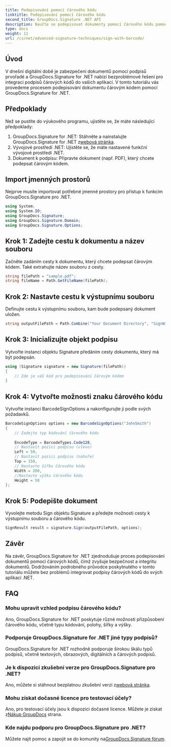 ```yaml
---
title: Podepisování pomocí čárového kódu
linktitle: Podepisování pomocí čárového kódu
second_title: GroupDocs.Signature .NET API
description: Naučte se podepisovat dokumenty pomocí čárového kódu pomocí GroupDocs.Signature for .NET. Postupujte podle našeho podrobného průvodce pro bezproblémovou integraci.
type: docs
weight: 11
url: /cs/net/advanced-signature-techniques/sign-with-barcode/
---
```

## Úvod
V dnešní digitální době je zabezpečení dokumentů pomocí podpisů prvořadé a GroupDocs.Signature for .NET nabízí bezproblémové řešení pro integraci podpisů čárových kódů do vašich aplikací. V tomto tutoriálu vás provedeme procesem podepisování dokumentu čárovým kódem pomocí GroupDocs.Signature for .NET.
## Předpoklady
Než se pustíte do výukového programu, ujistěte se, že máte následující předpoklady:
1.  GroupDocs.Signature for .NET: Stáhněte a nainstalujte GroupDocs.Signature for .NET z[webová stránka](https://releases.groupdocs.com/signature/net/).
2. Vývojové prostředí .NET: Ujistěte se, že máte nastavené funkční vývojové prostředí .NET.
3. Dokument k podpisu: Připravte dokument (např. PDF), který chcete podepsat čárovým kódem.

## Import jmenných prostorů
Nejprve musíte importovat potřebné jmenné prostory pro přístup k funkcím GroupDocs.Signature pro .NET.
```csharp
using System;
using System.IO;
using GroupDocs.Signature;
using GroupDocs.Signature.Domain;
using GroupDocs.Signature.Options;
```
## Krok 1: Zadejte cestu k dokumentu a název souboru
Začněte zadáním cesty k dokumentu, který chcete podepsat čárovým kódem. Také extrahujte název souboru z cesty.
```csharp
string filePath = "sample.pdf";
string fileName = Path.GetFileName(filePath);
```
## Krok 2: Nastavte cestu k výstupnímu souboru
Definujte cestu k výstupnímu souboru, kam bude podepsaný dokument uložen.
```csharp
string outputFilePath = Path.Combine("Your Document Directory", "SignWithBarcode", fileName);
```
## Krok 3: Inicializujte objekt podpisu
Vytvořte instanci objektu Signature předáním cesty dokumentu, který má být podepsán.
```csharp
using (Signature signature = new Signature(filePath))
{
    // Zde je váš kód pro podepisování čárovým kódem
}
```
## Krok 4: Vytvořte možnosti znaku čárového kódu
Vytvořte instanci BarcodeSignOptions a nakonfigurujte ji podle svých požadavků.
```csharp
BarcodeSignOptions options = new BarcodeSignOptions("JohnSmith")
{
	// Zadejte typ kódování čárového kódu
	
    EncodeType = BarcodeTypes.Code128,
    // Nastavit pozici podpisu (vlevo)
	Left = 50,
	// Nastavit pozici podpisu (nahoře)
    Top = 150,
	// Nastavte šířku čárového kódu
    Width = 200,
	//Nastavte výšku čárového kódu
    Height = 50
};
```
## Krok 5: Podepište dokument
Vyvolejte metodu Sign objektu Signature a předejte možnosti cesty k výstupnímu souboru a čárového kódu.
```csharp
SignResult result = signature.Sign(outputFilePath, options);
```

## Závěr
Na závěr, GroupDocs.Signature for .NET zjednodušuje proces podepisování dokumentů pomocí čárových kódů, čímž zvyšuje bezpečnost a integritu dokumentů. Dodržováním podrobného průvodce poskytnutého v tomto tutoriálu můžete bez problémů integrovat podpisy čárových kódů do svých aplikací .NET.
## FAQ
### Mohu upravit vzhled podpisu čárového kódu?
Ano, GroupDocs.Signature for .NET poskytuje různé možnosti přizpůsobení čárového kódu, včetně typu kódování, polohy, šířky a výšky.
### Podporuje GroupDocs.Signature for .NET jiné typy podpisů?
GroupDocs.Signature for .NET rozhodně podporuje širokou škálu typů podpisů, včetně textových, obrazových, digitálních a čárových podpisů.
### Je k dispozici zkušební verze pro GroupDocs.Signature pro .NET?
 Ano, můžete si stáhnout bezplatnou zkušební verzi z[webová stránka](https://releases.groupdocs.com/).
### Mohu získat dočasné licence pro testovací účely?
Ano, pro testovací účely jsou k dispozici dočasné licence. Můžete je získat z[Nákup GroupDocs](https://purchase.groupdocs.com/temporary-license/) strana.
### Kde najdu podporu pro GroupDocs.Signature pro .NET?
 Můžete najít pomoc a zapojit se do komunity na[GroupDocs.Signature fórum](https://forum.groupdocs.com/c/signature/13).